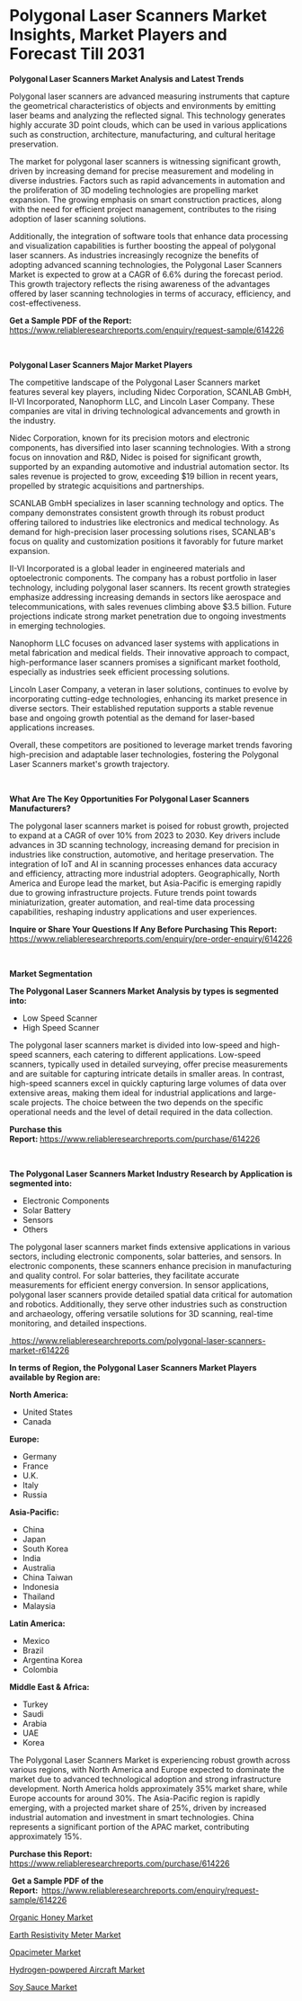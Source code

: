 <p><h1>Polygonal Laser Scanners Market Insights, Market Players and Forecast Till 2031</h1></p><p><strong>Polygonal Laser Scanners Market Analysis and Latest Trends</strong></p>
<p><p>Polygonal laser scanners are advanced measuring instruments that capture the geometrical characteristics of objects and environments by emitting laser beams and analyzing the reflected signal. This technology generates highly accurate 3D point clouds, which can be used in various applications such as construction, architecture, manufacturing, and cultural heritage preservation.</p><p>The market for polygonal laser scanners is witnessing significant growth, driven by increasing demand for precise measurement and modeling in diverse industries. Factors such as rapid advancements in automation and the proliferation of 3D modeling technologies are propelling market expansion. The growing emphasis on smart construction practices, along with the need for efficient project management, contributes to the rising adoption of laser scanning solutions.</p><p>Additionally, the integration of software tools that enhance data processing and visualization capabilities is further boosting the appeal of polygonal laser scanners. As industries increasingly recognize the benefits of adopting advanced scanning technologies, the Polygonal Laser Scanners Market is expected to grow at a CAGR of 6.6% during the forecast period. This growth trajectory reflects the rising awareness of the advantages offered by laser scanning technologies in terms of accuracy, efficiency, and cost-effectiveness.</p></p>
<p><strong>Get a Sample PDF of the Report:&nbsp;</strong> <a href="https://www.reliableresearchreports.com/enquiry/request-sample/614226?utm_campaign=31&utm_medium=2&utm_source=Github&utm_content=ia&utm_term=30092024&utm_id=polygonal-laser-scanners">https://www.reliableresearchreports.com/enquiry/request-sample/614226</a></p>
<p>&nbsp;</p>
<p><strong>Polygonal Laser Scanners Major Market Players</strong></p>
<p><p>The competitive landscape of the Polygonal Laser Scanners market features several key players, including Nidec Corporation, SCANLAB GmbH, II-VI Incorporated, Nanophorm LLC, and Lincoln Laser Company. These companies are vital in driving technological advancements and growth in the industry.</p><p>Nidec Corporation, known for its precision motors and electronic components, has diversified into laser scanning technologies. With a strong focus on innovation and R&D, Nidec is poised for significant growth, supported by an expanding automotive and industrial automation sector. Its sales revenue is projected to grow, exceeding $19 billion in recent years, propelled by strategic acquisitions and partnerships.</p><p>SCANLAB GmbH specializes in laser scanning technology and optics. The company demonstrates consistent growth through its robust product offering tailored to industries like electronics and medical technology. As demand for high-precision laser processing solutions rises, SCANLAB's focus on quality and customization positions it favorably for future market expansion.</p><p>II-VI Incorporated is a global leader in engineered materials and optoelectronic components. The company has a robust portfolio in laser technology, including polygonal laser scanners. Its recent growth strategies emphasize addressing increasing demands in sectors like aerospace and telecommunications, with sales revenues climbing above $3.5 billion. Future projections indicate strong market penetration due to ongoing investments in emerging technologies.</p><p>Nanophorm LLC focuses on advanced laser systems with applications in metal fabrication and medical fields. Their innovative approach to compact, high-performance laser scanners promises a significant market foothold, especially as industries seek efficient processing solutions.</p><p>Lincoln Laser Company, a veteran in laser solutions, continues to evolve by incorporating cutting-edge technologies, enhancing its market presence in diverse sectors. Their established reputation supports a stable revenue base and ongoing growth potential as the demand for laser-based applications increases. </p><p>Overall, these competitors are positioned to leverage market trends favoring high-precision and adaptable laser technologies, fostering the Polygonal Laser Scanners market's growth trajectory.</p></p>
<p>&nbsp;</p>
<p><strong>What Are The Key Opportunities For Polygonal Laser Scanners Manufacturers?</strong></p>
<p><p>The polygonal laser scanners market is poised for robust growth, projected to expand at a CAGR of over 10% from 2023 to 2030. Key drivers include advances in 3D scanning technology, increasing demand for precision in industries like construction, automotive, and heritage preservation. The integration of IoT and AI in scanning processes enhances data accuracy and efficiency, attracting more industrial adopters. Geographically, North America and Europe lead the market, but Asia-Pacific is emerging rapidly due to growing infrastructure projects. Future trends point towards miniaturization, greater automation, and real-time data processing capabilities, reshaping industry applications and user experiences.</p></p>
<p><strong>Inquire or Share Your Questions If Any Before Purchasing This Report:</strong> <a href="https://www.reliableresearchreports.com/enquiry/pre-order-enquiry/614226?utm_campaign=31&utm_medium=2&utm_source=Github&utm_content=ia&utm_term=30092024&utm_id=polygonal-laser-scanners">https://www.reliableresearchreports.com/enquiry/pre-order-enquiry/614226</a></p>
<p>&nbsp;</p>
<p><strong>Market Segmentation</strong></p>
<p><strong>The Polygonal Laser Scanners Market Analysis by types is segmented into:</strong></p>
<p><ul><li>Low Speed Scanner</li><li>High Speed Scanner</li></ul></p>
<p><p>The polygonal laser scanners market is divided into low-speed and high-speed scanners, each catering to different applications. Low-speed scanners, typically used in detailed surveying, offer precise measurements and are suitable for capturing intricate details in smaller areas. In contrast, high-speed scanners excel in quickly capturing large volumes of data over extensive areas, making them ideal for industrial applications and large-scale projects. The choice between the two depends on the specific operational needs and the level of detail required in the data collection.</p></p>
<p><strong>Purchase this Report:&nbsp;</strong><a href="https://www.reliableresearchreports.com/purchase/614226?utm_campaign=31&utm_medium=2&utm_source=Github&utm_content=ia&utm_term=30092024&utm_id=polygonal-laser-scanners">https://www.reliableresearchreports.com/purchase/614226</a></p>
<p>&nbsp;</p>
<p><strong>The Polygonal Laser Scanners Market Industry Research by Application is segmented into:</strong></p>
<p><ul><li>Electronic Components</li><li>Solar Battery</li><li>Sensors</li><li>Others</li></ul></p>
<p><p>The polygonal laser scanners market finds extensive applications in various sectors, including electronic components, solar batteries, and sensors. In electronic components, these scanners enhance precision in manufacturing and quality control. For solar batteries, they facilitate accurate measurements for efficient energy conversion. In sensor applications, polygonal laser scanners provide detailed spatial data critical for automation and robotics. Additionally, they serve other industries such as construction and archaeology, offering versatile solutions for 3D scanning, real-time monitoring, and detailed inspections.</p></p>
<p><a href="https://www.reliableresearchreports.com/polygonal-laser-scanners-market-r614226?utm_campaign=31&utm_medium=2&utm_source=Github&utm_content=ia&utm_term=30092024&utm_id=polygonal-laser-scanners">&nbsp;https://www.reliableresearchreports.com/polygonal-laser-scanners-market-r614226</a></p>
<p><strong>In terms of Region, the Polygonal Laser Scanners Market Players available by Region are:</strong></p>
<p>
    <p> <strong> North America: </strong>
        <ul>
            <li>United States</li>
            <li>Canada</li>
        </ul>
        </p> 
    <p> <strong> Europe: </strong>
        <ul>
            <li>Germany</li>
            <li>France</li>
            <li>U.K.</li>
            <li>Italy</li>
            <li>Russia</li>
        </ul>
        </p> 
    <p> <strong> Asia-Pacific: </strong>
        <ul>
            <li>China</li>
            <li>Japan</li>
            <li>South Korea</li>
            <li>India</li>
            <li>Australia</li>
            <li>China Taiwan</li>
            <li>Indonesia</li>
            <li>Thailand</li>
            <li>Malaysia</li>
        </ul>
        </p> 
    <p> <strong> Latin America: </strong>
        <ul>
            <li>Mexico</li>
            <li>Brazil</li>
            <li>Argentina Korea</li>
            <li>Colombia</li>
        </ul>
        </p> 
    <p> <strong> Middle East & Africa: </strong>
        <ul>
            <li>Turkey</li>
            <li>Saudi</li>
            <li>Arabia</li>
            <li>UAE</li>
            <li>Korea</li>
        </ul>
    </p>
    </p>
<p><p>The Polygonal Laser Scanners Market is experiencing robust growth across various regions, with North America and Europe expected to dominate the market due to advanced technological adoption and strong infrastructure development. North America holds approximately 35% market share, while Europe accounts for around 30%. The Asia-Pacific region is rapidly emerging, with a projected market share of 25%, driven by increased industrial automation and investment in smart technologies. China represents a significant portion of the APAC market, contributing approximately 15%.</p></p>
<p><strong>Purchase this Report: </strong><a href="https://www.reliableresearchreports.com/purchase/614226?utm_campaign=31&utm_medium=2&utm_source=Github&utm_content=ia&utm_term=30092024&utm_id=polygonal-laser-scanners">https://www.reliableresearchreports.com/purchase/614226</a></p>
<p>&nbsp;<strong>Get a Sample PDF of the Report:&nbsp;&nbsp;</strong><a href="https://www.reliableresearchreports.com/enquiry/request-sample/614226?utm_campaign=31&utm_medium=2&utm_source=Github&utm_content=ia&utm_term=30092024&utm_id=polygonal-laser-scanners">https://www.reliableresearchreports.com/enquiry/request-sample/614226</a></p>
<p><strong></strong></p>
<p><p><a href="https://www.linkedin.com/pulse/organic-honey-market-outlook-complete-industry-analysis-2024-f8vrc?utm_campaign=31&utm_medium=2&utm_source=Github&utm_content=ia&utm_term=30092024&utm_id=polygonal-laser-scanners">Organic Honey Market</a></p><p><a href="https://issuu.com/reportprime-2/docs/earth-resistivity-meter-market-size_7210be8b785703?utm_campaign=31&utm_medium=2&utm_source=Github&utm_content=ia&utm_term=30092024&utm_id=polygonal-laser-scanners">Earth Resistivity Meter Market</a></p><p><a href="https://github.com/RuthLucas64/Market-Research-Report-List-1/blob/main/opacimeter-market.md?utm_campaign=31&utm_medium=2&utm_source=Github&utm_content=ia&utm_term=30092024&utm_id=polygonal-laser-scanners">Opacimeter Market</a></p><p><a href="https://github.com/LilianFaulkner65/Market-Research-Report-List-1/blob/main/hydrogen-powpered-aircraft-market.md?utm_campaign=31&utm_medium=2&utm_source=Github&utm_content=ia&utm_term=30092024&utm_id=polygonal-laser-scanners">Hydrogen-powpered Aircraft Market</a></p><p><a href="https://www.linkedin.com/pulse/global-soy-sauce-market-analysis-trends-forecasts-growth-hqbnc?utm_campaign=31&utm_medium=2&utm_source=Github&utm_content=ia&utm_term=30092024&utm_id=polygonal-laser-scanners">Soy Sauce Market</a></p></p>